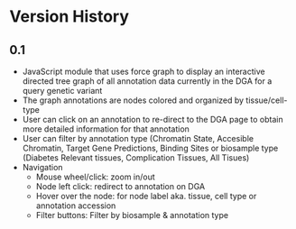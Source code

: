 # Version History


## 0.1

* JavaScript module that uses force graph to display an interactive directed tree graph of all annotation data currently in the DGA for a query genetic variant
* The graph annotations are nodes colored and organized by tissue/cell-type
* User can click on an annotation to re-direct to the DGA page to obtain more detailed information for that annotation
* User can filter by annotation type (Chromatin State, Accesible Chromatin, Target Gene Predictions, Binding Sites or biosample type (Diabetes Relevant tissues, Complication Tissues, All Tisues)
* Navigation 
  * Mouse wheel/click: zoom in/out
  * Node left click: redirect to annotation on DGA
  * Hover over the node: for node label aka. tissue, cell type or annotation accession
  * Filter buttons: Filter by biosample & annotation type

